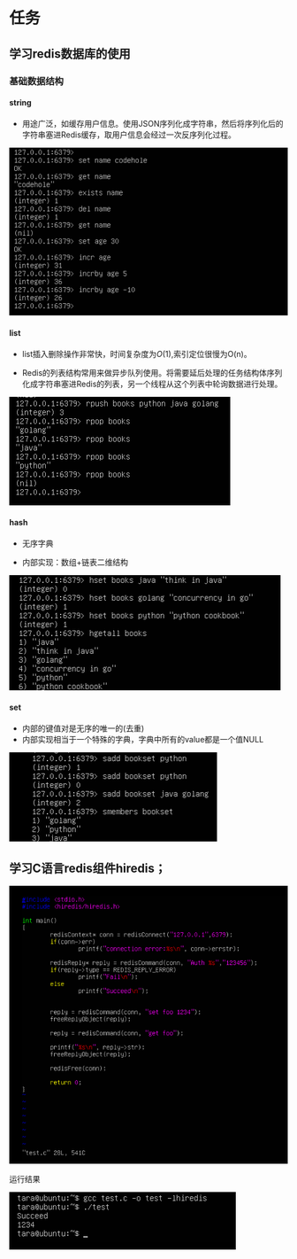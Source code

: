 # 任务
## 学习redis数据库的使用
### 基础数据结构
#### string
- 用途广泛，如缓存用户信息。使用JSON序列化成字符串，然后将序列化后的字符串塞进Redis缓存，取用户信息会经过一次反序列化过程。

![](pictures/string.png)

#### list
- list插入删除操作非常快，时间复杂度为$O(1)$,索引定位很慢为O(n)。

- Redis的列表结构常用来做异步队列使用。将需要延后处理的任务结构体序列化成字符串塞进Redis的列表，另一个线程从这个列表中轮询数据进行处理。

![](pictures/list.png)

#### hash
- 无序字典

- 内部实现：数组+链表二维结构

![](pictures/hash.png)

#### set
- 内部的键值对是无序的唯一的(去重)
- 内部实现相当于一个特殊的字典，字典中所有的value都是一个值NULL

![](pictures/set.png)

## 学习C语言redis组件hiredis；

![](pictures/hiredis01.bmp)

运行结果

![](pictures/hiredis02.png)

